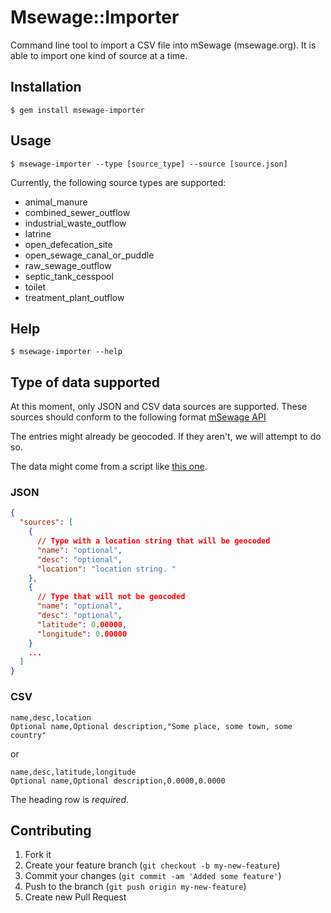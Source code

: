 # Msewage::Importer

Command line tool to import a CSV file into mSewage (msewage.org). It is able to import one
kind of source at a time.

## Installation

    $ gem install msewage-importer

## Usage

    $ msewage-importer --type [source_type] --source [source.json]

Currently, the following source types are supported:
* animal_manure
* combined_sewer_outflow
* industrial_waste_outflow
* latrine
* open_defecation_site
* open_sewage_canal_or_puddle
* raw_sewage_outflow
* septic_tank_cesspool
* toilet
* treatment_plant_outflow

## Help

    $ msewage-importer --help

## Type of data supported

At this moment, only JSON and CSV data sources are supported. These sources should conform to the
following format [mSewage API](http://data.mwater.co/msewage/apiv2#2)

The entries might already be geocoded. If they aren't, we will attempt to do so.

The data might come from a script like [this one](https://github.com/tlevine/pri-toilet-hackers).

### JSON
```json
{
  "sources": [
    {
      // Type with a location string that will be geocoded
      "name": "optional",
      "desc": "optional",
      "location": "location string. "
    },
    {
      // Type that will not be geocoded
      "name": "optional",
      "desc": "optional",
      "latitude": 0.00000,
      "longitude": 0.00000
    }
    ...
  ]
}
```

### CSV

```csv
name,desc,location
Optional name,Optional description,"Some place, some town, some country"
```

or

```csv
name,desc,latitude,longitude
Optional name,Optional description,0.0000,0.0000
```

The heading row is *required*.

## Contributing

1. Fork it
2. Create your feature branch (`git checkout -b my-new-feature`)
3. Commit your changes (`git commit -am 'Added some feature'`)
4. Push to the branch (`git push origin my-new-feature`)
5. Create new Pull Request
